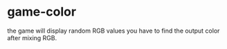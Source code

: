 # game-color
the game will display random RGB values you have to find the output color after mixing RGB.
